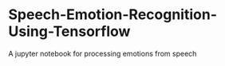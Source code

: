 # Speech-Emotion-Recognition-Using-Tensorflow
A jupyter notebook for processing emotions from speech
